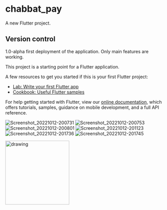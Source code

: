 # chabbat_pay

A new Flutter project.

## Version control

1.0-alpha   first deployment of the application. Only main features are working.


This project is a starting point for a Flutter application.

A few resources to get you started if this is your first Flutter project:

- [Lab: Write your first Flutter app](https://flutter.dev/docs/get-started/codelab)
- [Cookbook: Useful Flutter samples](https://flutter.dev/docs/cookbook)

For help getting started with Flutter, view our
[online documentation](https://flutter.dev/docs), which offers tutorials,
samples, guidance on mobile development, and a full API reference.


![Screenshot_20221012-200731](https://user-images.githubusercontent.com/69756617/195408432-3f378e2c-c949-4770-aabc-6243b0d3dcaf.png)
![Screenshot_20221012-200753](https://user-images.githubusercontent.com/69756617/195408450-3e64d44d-c169-455d-9dd0-37725c69a48c.png)
![Screenshot_20221012-200801](https://user-images.githubusercontent.com/69756617/195408473-eab7b495-c130-4982-8fd8-ea13a3599b73.png)
![Screenshot_20221012-201123](https://user-images.githubusercontent.com/69756617/195408480-c345eba9-51d7-4e98-b1c4-b768be99dd41.png)
![Screenshot_20221012-201736](https://user-images.githubusercontent.com/69756617/195408485-932d8072-0ff9-445d-8bfe-38ce2ffdf3d6.png)
![Screenshot_20221012-201745](https://user-images.githubusercontent.com/69756617/195408495-9dc757fe-c8a0-494a-8868-9010dcf1d4d4.png)


<img src="[drawing.jpg](https://user-images.githubusercontent.com/69756617/195408432-3f378e2c-c949-4770-aabc-6243b0d3dcaf.png)" alt="drawing" width="200"/>
